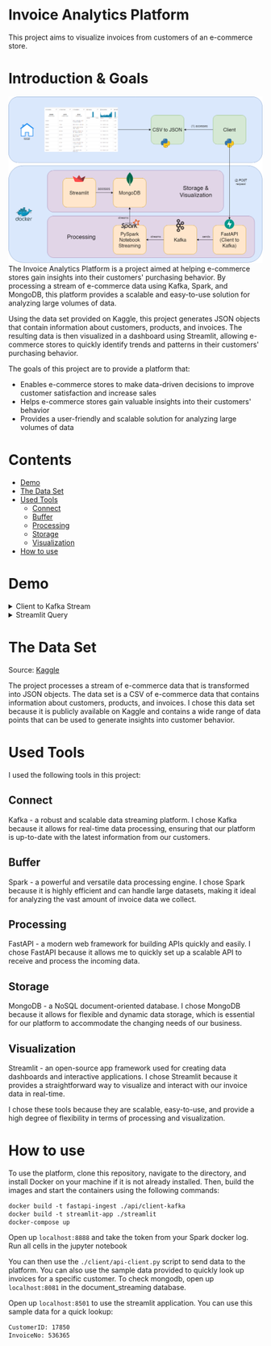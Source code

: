 # Invoice Analytics Platform
This project aims to visualize invoices from customers of an e-commerce store.

# Introduction & Goals
![Architecture Diagram](./readme_images/architecture_diagram.png)
The Invoice Analytics Platform is a project aimed at helping e-commerce stores gain insights into their customers' purchasing behavior. By processing a stream of e-commerce data using Kafka, Spark, and MongoDB, this platform provides a scalable and easy-to-use solution for analyzing large volumes of data.

Using the data set provided on Kaggle, this project generates JSON objects that contain information about customers, products, and invoices. The resulting data is then visualized in a dashboard using Streamlit, allowing e-commerce stores to quickly identify trends and patterns in their customers' purchasing behavior.

The goals of this project are to provide a platform that:

- Enables e-commerce stores to make data-driven decisions to improve customer satisfaction and increase sales
- Helps e-commerce stores gain valuable insights into their customers' behavior
- Provides a user-friendly and scalable solution for analyzing large volumes of data


# Contents
- [Demo](#demo)
- [The Data Set](#the-data-set)
- [Used Tools](#used-tools)
  - [Connect](#connect)
  - [Buffer](#buffer)
  - [Processing](#processing)
  - [Storage](#storage)
  - [Visualization](#visualization)
- [How to use](#how-to-use)

# Demo
<details>
  <summary>Client to Kafka Stream</summary>
  <div class="gif-container">
    <img id="client-kafka-stream" src="./readme_images/client-kafka-stream.gif">
  </div>
</details>

<details>
  <summary>Streamlit Query</summary>
  <div class="gif-container">
    <img id="streamlit-query" src="./readme_images/streamlit-query.gif">
  </div>
</details>

# The Data Set
Source: [Kaggle](https://www.kaggle.com/datasets/carrie1/ecommerce-data)

The project processes a stream of e-commerce data that is transformed into JSON objects. The data set is a CSV of e-commerce data that contains information about customers, products, and invoices. I chose this data set because it is publicly available on Kaggle and contains a wide range of data points that can be used to generate insights into customer behavior.

# Used Tools
I used the following tools in this project:

## Connect
Kafka - a robust and scalable data streaming platform. I chose Kafka because it allows for real-time data processing, ensuring that our platform is up-to-date with the latest information from our customers.

## Buffer
Spark - a powerful and versatile data processing engine. I chose Spark because it is highly efficient and can handle large datasets, making it ideal for analyzing the vast amount of invoice data we collect.

## Processing
FastAPI - a modern web framework for building APIs quickly and easily. I chose FastAPI because it allows me to quickly set up a scalable API to receive and process the incoming data.

## Storage
MongoDB - a NoSQL document-oriented database. I chose MongoDB because it allows for flexible and dynamic data storage, which is essential for our platform to accommodate the changing needs of our business.

## Visualization
Streamlit - an open-source app framework used for creating data dashboards and interactive applications. I chose Streamlit because it provides a straightforward way to visualize and interact with our invoice data in real-time.

I chose these tools because they are scalable, easy-to-use, and provide a high degree of flexibility in terms of processing and visualization.

# How to use
To use the platform, clone this repository, navigate to the directory, and install Docker on your machine if it is not already installed. Then, build the images and start the containers using the following commands:

```
docker build -t fastapi-ingest ./api/client-kafka
docker build -t streamlit-app ./streamlit
docker-compose up
```

Open up `localhost:8888` and take the token from your Spark docker log. Run all cells in the jupyter notebook

You can then use the `./client/api-client.py` script to send data to the platform. You can also use the sample data provided to quickly look up invoices for a specific customer. To check mongodb, open up `localhost:8081` in the document_streaming database.

Open up `localhost:8501` to use the streamlit application. You can use this sample data for a quick lookup:
```
CustomerID: 17850
InvoiceNo: 536365
```
